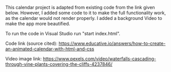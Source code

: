 This calendar project is adapted from existing code from the link given below. However, I added some code to it to make the full functionality work, as the calendar would not render properly. I added a background Video to make the app more beautified.

To run the code in Visual Studio run "start index.html".

Code link (source cited): https://www.educative.io/answers/how-to-create-an-animated-calendar-with-html-and-css

Video image link: https://www.pexels.com/video/waterfalls-cascading-through-vine-plants-covering-the-cliffs-4237846/

